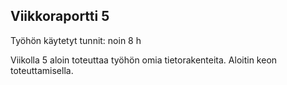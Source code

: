 ## Viikkoraportti 5

Työhön käytetyt tunnit: noin 8 h

Viikolla 5 aloin toteuttaa työhön omia tietorakenteita. Aloitin keon toteuttamisella. 

